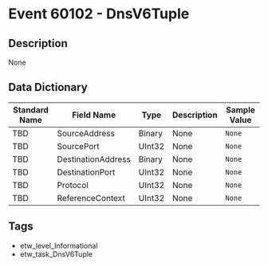 # Event 60102 - DnsV6Tuple

## Description
None

## Data Dictionary
|Standard Name|Field Name|Type|Description|Sample Value|
|---|---|---|---|---|
|TBD|SourceAddress|Binary|None|`None`|
|TBD|SourcePort|UInt32|None|`None`|
|TBD|DestinationAddress|Binary|None|`None`|
|TBD|DestinationPort|UInt32|None|`None`|
|TBD|Protocol|UInt32|None|`None`|
|TBD|ReferenceContext|UInt32|None|`None`|

## Tags
* etw_level_Informational
* etw_task_DnsV6Tuple